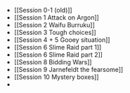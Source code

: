 - [[Session 0-1 (old)]]
- [[Session 1 Attack on Argon]]
- [[Session 2 Waifu Burruku]]
- [[Session 3 Tough choices]]
- [[Session 4 + 5 Gooey situation]]
- [[Session 6 Slime Raid part 1]]
- [[Session 6 Slime Raid part 2]]
- [[Session 8 Bidding Wars]]
- [[Session 9 Jarnefeldt the fearsome]]
- [[Session 10 Mystery boxes]]
- 
